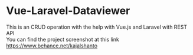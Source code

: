 # Vue-Laravel-Dataviewer
This is an CRUD operation with the help with Vue.js and Laravel with REST API<br>
You can find the project screenshot at this link https://www.behance.net/kajalshanto
